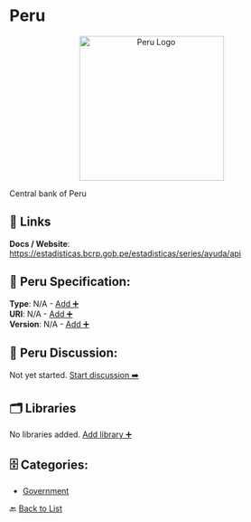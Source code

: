 # Peru
<p align="center">
    <img width="256" src="https://raw.githubusercontent.com/apis-list/apis-list/main/apis/peru/logo_256x256.png" alt="Peru Logo"/>
</p>
Central bank of Peru

##  🔗 Links
**Docs / Website**: https://estadisticas.bcrp.gob.pe/estadisticas/series/ayuda/api

## 🧬 Peru Specification:
**Type**: N/A - [Add ➕](https://github.com/apis-list/apis-list/edit/main/apis.yaml#L14701)  
**URI**: N/A - [Add ➕](https://github.com/apis-list/apis-list/edit/main/apis.yaml#L14701)  
**Version**: N/A - [Add ➕](https://github.com/apis-list/apis-list/edit/main/apis.yaml#L14701)

## 💬 Peru Discussion:
Not yet started. [Start discussion ➡️](https://github.com/apis-list/apis-list/discussions/new)

## 🗂️ Libraries

No libraries added. [Add library ➕](https://github.com/apis-list/apis-list/edit/main/apis.yaml#L14701)    


## 🗄️ Categories:
- [Government](https://github.com/apis-list/apis-list#government-)

🔙  [Back to List](https://github.com/apis-list/apis-list)

